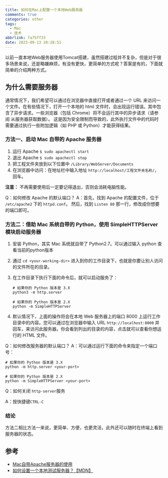```yaml
---
title: 如何在Mac上配置一个本地Web服务器
comments: true
categories: other
tags:
  - Mac
  - 技术
abbrlink: fa75ff33
date: 2023-09-13 20:28:51
---
```


以前一直本地Web服务器使用Tomcat搭建，虽然搭建过程并不复杂，但是对于很多场景来说，还是略嫌麻烦，有没有更快，更简单的方式呢？答案是有的，下面就简单的介绍两种方式。
<!--more-->

## 为什么需要服务器

通常情况下，我们希望可以通过在浏览器中直接打开或者通过一个 URL 来访问一个文件。在有些情况下，打开一个本地的 html 文件时，会出现运行错误。其中包含了异步请求。一些浏览器（包括 Chrome）将不会运行其中的异步请求（请参阅 从服务器获取数据）。 这是因为安全限制而导致的，此外执行文件中的代码时需要通过执行一些附加逻辑（如 PHP 或 Python）才能获得结果。

### 方法一、启动 Mac 自带的 Apache 服务器

1. 运行 Apache `$ sudo apachectl start`
2. 退出 Apache `$ sudo apachectl stop`
3. 把工程文件夹放到以下位置中 `/Library/WebServer/Documents`
4. 在浏览器中访问：在地址栏中输入地址 `http://localhost/工程文件夹名称/`，回车。

**注意：** 不再需要使用后一定要记得退出，否则会消耗电脑性能。

Q：如何修改 Apache 的默认端口？
A：首先，找到 Apache 的配置文件，位于 `/etc/apache2` 下的 `httpd.conf`。
然后，找到 `Listen 80` 那一行，修改成你想要的端口即可。

### 方法二：借助 Mac 系统自带的 Python，使用 SimpleHTTPServer 模块启动服务器

1. 安装 Python，其实 Mac 系统就自带了 Python2.7。可以通过输入 python 查看当前的python版本

2. 通过 `cd <your-working-dir>` 进入到你的工作目录下，也就是你要让别人访问的文件所在的目录。

3. 在工作目录下执行下面的命令后，就可以启动服务了：

   ```shell
   # 如果你的 Python 版本是 3.X
   python3 -m http.server
   
   # 如果你的 Python 版本是 2.X
   python -m SimpleHTTPServer
   ```

4. 默认情况下，上面的操作将会在本地 Web 服务器上的端口 8000 上运行工作目录中的内容。您可以通过在浏览器中输入 URL `http://localhost:8000` 并回车，来访问此服务器。你会看到列出的目录的内容，点击就可以查看你想运行的 HTML 文件。

Q：如何修改服务器的默认端口？
A：可以通过运行下面的命令来指定一个端口号：

```shell
# 如果你的 Python 版本是 3.X
python -m http.server <your-port> 

# 如果你的 Python 版本是 2.X
python -m SimpleHTTPServer <your-port>
```

Q：如何关闭 `http-server`服务

A：按快捷键`CTRL-C`

### 结论

方法二相比方法一来说，更简单、方便，也更灵活，此外还可以随时在终端上看到服务器的状态。

## 参考

- [Mac自带Apache服务器的使用](https://www.jianshu.com/p/90d5fa728861)
- [如何设置一个本地测试服务器？【MDN】](https://developer.mozilla.org/zh-CN/docs/Learn/Common_questions/Tools_and_setup/set_up_a_local_testing_server)